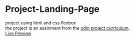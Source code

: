 # Project-Landing-Page
project using html and css flexbox 
</br>
the project is an assinment from the <a href="https://opla-d.github.io/Project-Landing-Page/">odin project curriculum</a>.
</br>
<a href="https://oywon.github.io/Project-Landing-Page">Live Preview</a>
